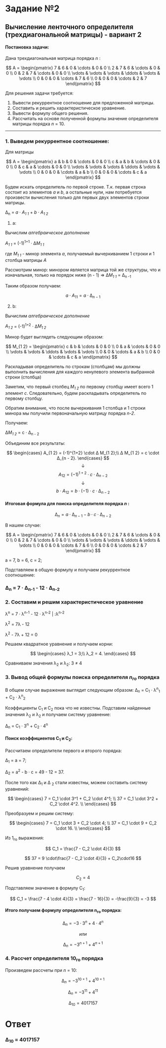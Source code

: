 # Задание №2
## Вычисление ленточного определителя (трехдиагональной матрицы) - вариант 2
#### Постановка задачи:
Дана трехдиагональная матрица порядка *n* :

$$    
A =     
\begin{pmatrix}    
7 & 6 & 0 & \cdots & 0 & 0 \\    
2 & 7 & 6 & \cdots & 0 & 0 \\    
0 & 2 & 7 & \cdots & 0 & 0 \\    
\vdots  & \vdots & \vdots & \ddots & \vdots & \vdots  \\    
0 & 0 & 0 & \cdots & 7 & 6 \\    
0 & 0 & 0 & \cdots & 2 & 7     
\end{pmatrix}    
$$

Для решения задачи требуется:  
1. Вывести рекуррентное соотношение для предложенной матрицы.  
2. Составить и решить характеристическое уравнение.  
3. Вывести формулу общего решения.  
4. Рассчитать на основе полученной формулы значение определителя матрицы порядка *n* = 10.


---


### 1. Выведем рекуррентное соотношение:

Для матрицы

$$    
A =     
 \begin{pmatrix}    
  a & b & 0 & \cdots & 0 & 0 \\    
  c & a & b & \cdots & 0 & 0 \\    
  0 & c & a & \cdots & 0 & 0 \\    
  \vdots  & \vdots & \vdots & \ddots & \vdots & \vdots  \\    
  0 & 0 & 0 & \cdots & a & b \\    
  0 & 0 & 0 & \cdots & c & a     
 \end{pmatrix}    
$$

Будем искать определитель по первой строке. Т.к. первая строка состоит из элементов *a* и *b*, a остальные нули, нам потребуется произвести вычисления только для первых двух элементов строки матрицы.

∆<sub>n</sub> = *а* &middot; *А<sub>1 1</sub>* + *b* &middot; *А<sub>1 2</sub>*

1. a:

Вычислим *алгебраическое дополнение*

*А<sub>1 1</sub>* = (-1)<sup>1+1</sup> &middot; ∆*M<sub>1 1</sub>*

где *M<sub>1 1</sub>* - минор элемента *а*, получаемый вычеркиванием 1 строки и 1 столбца матрицы *A*

Рассмотрим минор: минором является матрица той же структуры, что и изначальная, только на порядок ниже (n - 1) ⇒ ∆*M<sub>1 1</sub>* = ∆<sub>n -1</sub>

Таким образом получаем:

$$
a \cdot A_{1 1} = a \cdot ∆_{n - 1}
$$

2. b:

Вычислим *алгебраическое дополнение*

*А<sub>1 2</sub>* = (-1)<sup>1+2</sup> &middot; ∆*M<sub>1 2</sub>*

Минор будет выглядеть следующим образом:

$$    
M_{1 2} =     
 \begin{pmatrix}        
  c  & b & \cdots & 0 & 0 \\    
  0  & a & \cdots & 0 & 0 \\    
  \vdots  & \vdots & \ddots & \vdots & \vdots  \\    
  0  & 0 & \cdots & a & b \\    
  0  & 0 & \cdots & c & a     
 \end{pmatrix}    
$$

Раскладывая определитель по строкам (столбцам) мы должны выполнить вычисления для каждого ненулевого элемента выбранной строки (столбца)

Заметим, что первый столбец *M<sub>1 2</sub>*  по первому столбцу имеет всего 1 элемент *с*. Следовательно, будем раскладывать определитель по первому столбцу.

Обратим внимание, что после вычеркивания 1 столбца и 1 строки минора мы получили первоначальную матрицу порядка *n-2*.

Получаем:

∆*M<sub>1 2</sub>* = с &middot; ∆<sub>n - 2</sub>

Объединим все результаты:

$$
\begin{cases}
A_{1 2} = (-1)^{1+2} \cdot ∆ M_{1 2};\\
∆ M_{1 2} = c \cdot ∆_{n - 2}.
\end{cases}
$$
$$
↓
$$
$$
A_{1 2} = (-1)^{1+2} \cdot c \cdot ∆_{n - 2}
$$
$$
↓
$$
$$
b \cdot A_{1 2}= b \cdot (-1) \cdot c \cdot ∆_{n - 2}
$$
#### Итоговая формула для поиска определителя порядка *n* :

$$
∆_n = a \cdot ∆_{n - 1} - b \cdot c \cdot ∆_{n - 2}
$$

В нашем случае:

$$    
A =     
 \begin{pmatrix}    
  7 & 6 & 0 & \cdots & 0 & 0 \\    
  2 & 7 & 6 & \cdots & 0 & 0 \\    
  0 & 2 & 7 & \cdots & 0 & 0 \\    
  \vdots  & \vdots & \vdots & \ddots & \vdots & \vdots  \\    
  0 & 0 & 0 & \cdots & 7 & 6 \\    
  0 & 0 & 0 & \cdots & 2 & 7     
 \end{pmatrix}    
$$

 а = 7, b = 6, c = 2;

Подставляем в общую формулу и получаем рекуррентное соотношение:

### ∆<sub>n</sub> = 7 &middot; ∆<sub>n-1</sub> - 12 &middot; ∆<sub>n-2</sub>
### 2. Составим и решим характеристическое уравнение
λ<sup>n</sup> = 7 &middot; λ<sup>n-1</sup> - 12 &middot; λ<sup>n-2</sup> | :λ<sup>n-2</sup>

λ<sup>2</sup> = 7λ - 12

λ<sup>2</sup> - 7λ + 12 = 0

Решаем квадратное уравнение и получаем корни:

$$
\begin{cases}
λ_1 = 3;\\
λ_2 = 4.
\end{cases}
$$

Сравниваем значения λ<sub>2</sub> и λ<sub>2</sub>: 3 ≠ 4
### 3. Вывод общей формулы поиска определителя *n<sub>го</sub>* порядка
В общем случае выражение выглядит следующим образом:
∆<sub>n</sub> = С<sub>1</sub> &middot; λ<sup>n</sup><sub>1</sub> + С<sub>2</sub> &middot; λ<sup>n</sup><sub>2</sub>

Коэффициенты С<sub>1</sub> и С<sub>2</sub> пока что не известны. Подставим найденные  значения λ<sub>2</sub> и λ<sub>2</sub> и получаем систему уравнение:

∆<sub>n</sub> = С<sub>1</sub> &middot; 3<sup>n</sup> + С<sub>2</sub> &middot; 4<sup>n</sup>

#### Поиск коэффициентов С<sub>1</sub> и С<sub>2</sub>:

Рассчитаем определители первого и второго порядка:

∆<sub>1</sub> = а = 7;

∆<sub>2</sub> = a<sup>2</sup> -  b &middot; c = 49 - 12 = 37.

После того как ∆<sub>1</sub> и ∆ <sub> 2</sub> стали известны, можем составить систему уравнений:

$$
\begin{cases}
7 = C_1 \cdot 3^1 + C_2 \cdot 4^1; \\
37 = C_1 \cdot 3^2 + C_2 \cdot 4^2. \\
\end{cases}
$$

Преобразуем и решим систему:

$$
\begin{cases}
7 = C_1 \cdot 3 + C_2 \cdot 4; \\
37 = C_1 \cdot 9 + C_2 \cdot 16. \\
\end{cases}
$$

Из 1<sub>го</sub> выражения:

$$
C_1 = \frac{7 - C_2 \cdot 4}{3}
$$

$$
37 = 9 \cdot\frac{7 - C_2 \cdot 4}{3} + C_2\cdot16
$$

Решив уравнение получаем  

$$
C_2 = 4
$$

Подставляем значение в формулу С<sub>1</sub>:

$$
C_1 = \frac{7 - 4 \cdot 4}{3} = \frac{7 - 16}{3} = -\frac{9}{3} = -3
$$

#### Итого получаем формулу определителя n<sub>го</sub> порядка:

$$
∆_n = -3 \cdot 3^n + 4 \cdot 4^n
$$

$$
или
$$

$$
∆_n = - 3^{n+1} + 4^{n+1}
$$

### 4. Рассчет определителя 10<sub>го</sub> порядка
Произведем рассчеты при *n* = 10:

$$
∆_n = - 3^{10+1} + 4^{10+1}
$$

$$
∆_n = - 3^{11} + 4^{11}
$$

$$
∆_{10} = 4017157
$$



# Ответ

### ∆<sub>10</sub> = 4017157